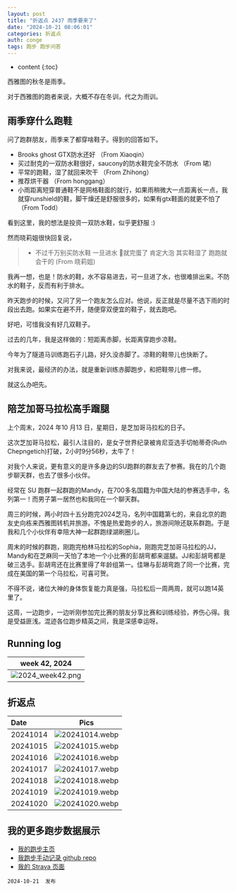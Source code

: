 ```yaml
---
layout: post
title: "折返点 2437 雨季要来了"
date: "2024-10-21 08:06:01"
categories: 折返点
auth: conge
tags: 跑步 跑步问答
---
```

* content
{:toc}

西雅图的秋冬是雨季。

对于西雅图的跑者来说，大概不存在冬训，代之为雨训。




## 雨季穿什么跑鞋

问了跑群朋友，雨季来了都穿啥鞋子。得到的回答如下。

* Brooks ghost GTX防水还好 （From Xiaoqin）
* 买过耐克的一双防水鞋很好，saucony的防水鞋完全不防水 （From 珺）
* 平常的跑鞋，湿了就回来吹干 （From Zhihong）
* 推荐烘干器 （From honggang）
* 小雨距离短穿普通鞋不是网格鞋面的就行，如果雨稍微大一点距离长一点，我就穿runshield的鞋，脚干燥还是舒服很多的，如果有gtx鞋面的就更不怕了（From Todd）

看到这里，我的想法是投资一双防水鞋，似乎更舒服 :)

然而晓莉姐很快回复说，

> * 不过千万别买防水鞋  一旦进水  🦶就完蛋了 肯定大泡  其实鞋湿了 跑跑就会干的 (From 晓莉姐)

我再一想，也是！防水的鞋，水不容易进去，可一旦进了水，也很难排出来。不防水的鞋子，反而有利于排水。

昨天跑步的时候，又问了另一个跑友怎么应对。他说，反正就是尽量不选下雨的时段出去跑。如果实在避不开，随便穿双便宜的鞋子，就去跑吧。

好吧，可惜我没有好几双鞋子。

过去的几年，我是这样做的：短距离赤脚，长距离穿跑步凉鞋。

今年为了隧道马训练跑石子儿路，好久没赤脚了。凉鞋的鞋带儿也快断了。

对我来说，最经济的办法，就是重新训练赤脚跑步，和把鞋带儿修一修。

就这么办吧先。

## 陪芝加哥马拉松高手蹓腿

上个周末，2024 年10 月13 日，星期日，是芝加哥马拉松的日子。

这次芝加哥马拉松，最引人注目的，是女子世界纪录被肯尼亚选手切帕蒂奇(Ruth Chepngetich)打破，2小时9分56秒，太牛了！

对我个人来说，更有意义的是许多身边的SU跑群的群友去了参赛。我在的几个跑步聊天群，也去了很多小伙伴。

经常在 SU 跑群一起群跑的Mandy，在700多名国籍为中国大陆的参赛选手中，名列第一！而男子第一居然也和我同在一个聊天群。

周三的时候，两小时四十五分跑完2024芝马，名列中国籍第七的，来自北京的跑友史向栋来西雅图转机并旅游。不愧是热爱跑步的人，旅游间隙还联系群跑。于是我和几个小伙伴有幸陪大神一起群跑绿湖刷圈儿。

周末的时候的群跑，刚跑完柏林马拉松的Sophia，刚跑完芝加哥马拉松的JJ，Mandy和在芝麻同一天怕了本地一个小比赛的彭胡弯都来遛腿。JJ和彭胡弯都是破三选手。彭胡弯还在比赛里得了年龄组第一。佳琳与彭胡弯跑了同一个比赛，完成在美国的第一个马拉松，可喜可贺。

不得不说，诸位大神的身体恢复能力真是强，马拉松后一周两周，就可以跑14英里了。

这周，一边跑步，一边听刚参加完比赛的朋友分享比赛和训练经验，养伤心得。我是受益匪浅。混迹各位跑步精英之间，我是深感幸运呀。


## Running log

| week 42, 2024 |
| :-----------: |
| ![2024_week42.png](https://s2.loli.net/2024/10/21/JaX5NO4xjiBI3ht.png) |

## 折返点

| Date     | Pics  |
| :------- | :------------------------------------------------------------------: |
| 20241014 | ![20241014.webp](https://s2.loli.net/2024/10/21/JNxgSQlaZb5D8T7.webp) |
| 20241015 | ![20241015.webp](https://s2.loli.net/2024/10/21/UfDNd5sHJrmBgE1.webp) |
| 20241016 | ![20241016.webp](https://s2.loli.net/2024/10/21/xHQaipyklznwXuR.webp) |
| 20241017 | ![20241017.webp](https://s2.loli.net/2024/10/21/qI39ltpYEBPvQDy.webp) |
| 20241018 | ![20241018.webp](https://s2.loli.net/2024/10/21/oGjThI7z8K3nOp5.webp) |
| 20241019 | ![20241019.webp](https://s2.loli.net/2024/10/21/8BROvFenhADGHxJ.webp) |
| 20241020 | ![20241020.webp](https://s2.loli.net/2024/10/21/poB1ytOhzVleDPn.webp) |  

## 我的更多跑步数据展示

* [我的跑步主页](https://conge.livingwithfcs.org/running_page/)
* [我跑步手动记录 github repo](https://github.com/conge/RunningStreak)
* [我的 Strava 页面](https://www.strava.com/athletes/57680242)

```
2024-10-21  发布
```
